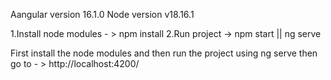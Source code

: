 Aangular version 16.1.0
Node version v18.16.1

<!-- PROCESS -->
1.Install node modules - > npm install
2.Run project -> npm start || ng serve

First install the node modules and then run the project using ng serve then go to - >  http://localhost:4200/